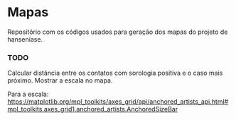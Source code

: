 # Mapas
Repositório com os códigos usados para geração dos mapas do projeto de hanseníase.

### TODO
Calcular distância entre os contatos com sorologia positiva e o caso mais próximo.
Mostrar a escala no mapa. 

Para a escala: https://matplotlib.org/mpl_toolkits/axes_grid/api/anchored_artists_api.html#mpl_toolkits.axes_grid1.anchored_artists.AnchoredSizeBar
